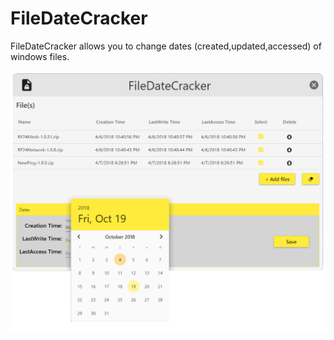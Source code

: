 # FileDateCracker
FileDateCracker allows you to change dates (created,updated,accessed) of windows files.

![Alt text](help/Screenshot1.png?raw=true "Screenshot")
